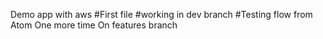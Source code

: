 Demo app with aws
#First file
#working in dev branch
#Testing flow from Atom
One more time
On features branch
